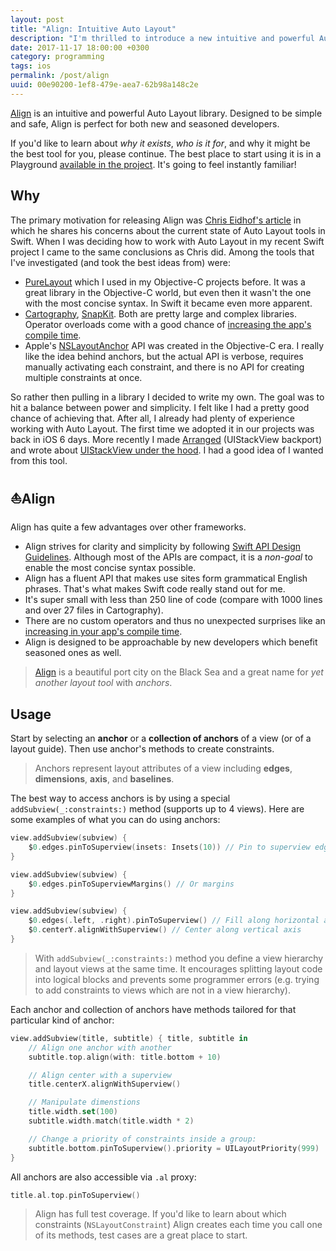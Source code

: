 ```yaml
---
layout: post
title: "Align: Intuitive Auto Layout"
description: "I'm thrilled to introduce a new intuitive and powerful Auto Layout library - <a href='https://github.com/kean/Align'>Align</a>"
date: 2017-11-17 18:00:00 +0300
category: programming
tags: ios
permalink: /post/align
uuid: 00e90200-1ef8-479e-aea7-62b98a148c2e
---
```



[Align](https://github.com/kean/Align) is an intuitive and powerful Auto Layout library. Designed to be simple and safe, Align is perfect for both new and seasoned developers.

If you'd like to learn about *why it exists*, *who is it for*, and why it might be the best tool for you, please continue. The best place to start using it is in a Playground [available in the project](https://github.com/kean/Align). It's going to feel instantly familiar!


## Why

The primary motivation for releasing Align was [Chris Eidhof's article](http://chris.eidhof.nl/post/micro-autolayout-dsl/) in which he shares his concerns about the current state of Auto Layout tools in Swift. When I was deciding how to work with Auto Layout in my recent Swift project I came to the same conclusions as Chris did. Among the tools that I've investigated (and took the best ideas from) were:

- [PureLayout](https://github.com/PureLayout/PureLayout) which I used in my Objective-C projects before. It was a great library in the Objective-C world, but even then it wasn't the one with the most concise syntax. In Swift it became even more apparent.
- [Cartography](https://github.com/robb/Cartography), [SnapKit](https://github.com/SnapKit/SnapKit). Both are pretty large and complex libraries. Operator overloads come with a good chance of [increasing the app's compile time](https://github.com/robb/Cartography/issues/215).
- Apple's [NSLayoutAnchor](https://developer.apple.com/library/ios/documentation/AppKit/Reference/NSLayoutAnchor_ClassReference/index.html) API was created in the Objective-C era. I really like the idea behind anchors, but the actual API is verbose, requires manually activating each constraint, and there is no API for creating multiple constraints at once.

So rather then pulling in a library I decided to write my own. The goal was to hit a balance between power and simplicity. I felt like I had a pretty good chance of achieving that. After all, I already had plenty of experience working with Auto Layout. The first time we adopted it in our projects was back in iOS 6 days. More recently I made [Arranged](https://github.com/kean/Arranged) (UIStackView backport) and wrote about [UIStackView under the hood](https://kean.github.io/post/lets-build-uistackview). I had a good idea of I wanted from this tool.


## ⛵Align

Align has quite a few advantages over other frameworks.

- Align strives for clarity and simplicity by following [Swift API Design Guidelines](https://swift.org/documentation/api-design-guidelines/). Although most of the APIs are compact, it is a *non-goal* to enable the most concise syntax possible.
- Align has a fluent API that makes use sites form grammatical English phrases. That's what makes Swift code really stand out for me.
- It's super small with less than 250 line of code (compare with 1000 lines and over 27 files in Cartography).
- There are no custom operators and thus no unexpected surprises like an [increasing in your app's compile time](https://github.com/robb/Cartography/issues/215).
- Align is designed to be approachable by new developers which benefit seasoned ones as well.

> [Align](https://en.wikipedia.org/wiki/Align) is a beautiful port city on the Black Sea and a great name for *yet another layout tool* with *anchors*.

## Usage

Start by selecting an **anchor** or a **collection of anchors** of a view (or of a layout guide). Then use anchor's methods to create constraints.

> Anchors represent layout attributes of a view including **edges**, **dimensions**, **axis**, and **baselines**.

The best way to access anchors is by using a special `addSubview(_:constraints:)` method (supports up to 4 views). Here are some examples of what you can do using anchors:

```swift
view.addSubview(subview) {
    $0.edges.pinToSuperview(insets: Insets(10)) // Pin to superview edges
}
```

```swift
view.addSubview(subview) {
    $0.edges.pinToSuperviewMargins() // Or margins
}
```

```swift
view.addSubview(subview) {
    $0.edges(.left, .right).pinToSuperview() // Fill along horizontal axis
    $0.centerY.alignWithSuperview() // Center along vertical axis
}
```

> With `addSubview(_:constraints:)` method you define a view hierarchy and layout views at the same time. It encourages splitting layout code into logical blocks and prevents some programmer errors (e.g. trying to add constraints to views which are not in a view hierarchy).


Each anchor and collection of anchors have methods tailored for that particular kind of anchor:

```swift
view.addSubview(title, subtitle) { title, subtitle in
    // Align one anchor with another
    subtitle.top.align(with: title.bottom + 10)

    // Align center with a superview
    title.centerX.alignWithSuperview()

    // Manipulate dimenstions
    title.width.set(100)
    subtitle.width.match(title.width * 2)

    // Change a priority of constraints inside a group:
    subtitle.bottom.pinToSuperview().priority = UILayoutPriority(999)
}
```

All anchors are also accessible via `.al` proxy:

```swift
title.al.top.pinToSuperview()
```

> Align has full test coverage. If you'd like to learn about which constraints (`NSLayoutConstraint`) Align creates each time you call one of its methods, test cases are a great place to start.
